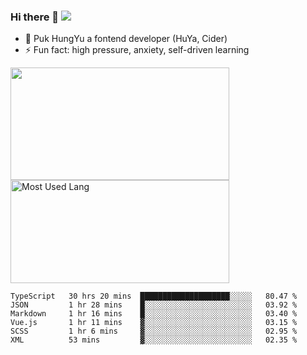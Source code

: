 ### Hi there 👋   ![](https://komarev.com/ghpvc/?username=trojan0523&color=ff69b4&label=PV+Since+2020-1-1)

 - 🔭 Puk HungYu a fontend developer (HuYa, Cider)
 - ⚡ Fun fact: high pressure, anxiety, self-driven learning 

 <img align="left" width="350px" height="180px" src="https://github-readme-stats.vercel.app/api?username=trojan0523&show_icons=true&icon_color=199861&count_private=true" />
 
 <img width="350px" height="165px" alt="Most Used Lang" src="https://github-readme-stats.vercel.app/api/top-langs/?username=trojan0523&layout=compact"/>
 

 <!--START_SECTION:waka-->

```text
TypeScript   30 hrs 20 mins  ████████████████████░░░░░   80.47 %
JSON         1 hr 28 mins    █░░░░░░░░░░░░░░░░░░░░░░░░   03.92 %
Markdown     1 hr 16 mins    █░░░░░░░░░░░░░░░░░░░░░░░░   03.40 %
Vue.js       1 hr 11 mins    ▓░░░░░░░░░░░░░░░░░░░░░░░░   03.15 %
SCSS         1 hr 6 mins     ▓░░░░░░░░░░░░░░░░░░░░░░░░   02.95 %
XML          53 mins         ▓░░░░░░░░░░░░░░░░░░░░░░░░   02.35 %
```

<!--END_SECTION:waka-->

 
<!--
**Trojan0523/Trojan0523** is a ✨ _special_ ✨ repository because its `README.md` (this file) appears on your GitHub profile.

Here are some ideas to get you started:

- 👯 looking to collaborate on where? i don`t know
- 🤔 I’m looking for help with ...
- 💬 Ask me about ...
- 📫 How to reach me: ...
- 😄 Pronouns: ...
- ⚡ Fun fact: ...
![](https://komarev.com/ghpvc/?username=trojan0523)
-->

